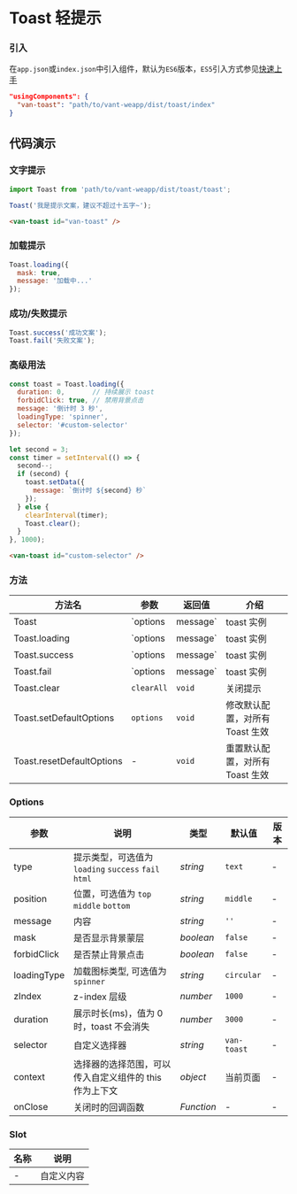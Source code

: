 # Toast 轻提示

### 引入

在`app.json`或`index.json`中引入组件，默认为`ES6`版本，`ES5`引入方式参见[快速上手](#/quickstart)

```json
"usingComponents": {
  "van-toast": "path/to/vant-weapp/dist/toast/index"
}
```

## 代码演示

### 文字提示

```javascript
import Toast from 'path/to/vant-weapp/dist/toast/toast';

Toast('我是提示文案，建议不超过十五字~');
```

```html
<van-toast id="van-toast" />
```

### 加载提示

```javascript
Toast.loading({
  mask: true,
  message: '加载中...'
});
```

### 成功/失败提示

```javascript
Toast.success('成功文案');
Toast.fail('失败文案');
```

### 高级用法

```javascript
const toast = Toast.loading({
  duration: 0,       // 持续展示 toast
  forbidClick: true, // 禁用背景点击
  message: '倒计时 3 秒',
  loadingType: 'spinner',
  selector: '#custom-selector'
});

let second = 3;
const timer = setInterval(() => {
  second--;
  if (second) {
    toast.setData({
      message: `倒计时 ${second} 秒`
    });
  } else {
    clearInterval(timer);
    Toast.clear();
  }
}, 1000);
```

```html
<van-toast id="custom-selector" />
```

### 方法

| 方法名 | 参数 | 返回值 | 介绍 |
|-----------|-----------|-----------|-------------|
| Toast | `options | message` | toast 实例 | 展示提示 |
| Toast.loading | `options | message` | toast 实例 | 展示加载提示 |
| Toast.success | `options | message` | toast 实例 | 展示成功提示 |
| Toast.fail | `options | message` | toast 实例 | 展示失败提示 |
| Toast.clear | `clearAll` | `void` | 关闭提示 |
| Toast.setDefaultOptions | `options` | `void` | 修改默认配置，对所有 Toast 生效 |
| Toast.resetDefaultOptions | - | `void` | 重置默认配置，对所有 Toast 生效 |

### Options

| 参数 | 说明 | 类型 | 默认值 | 版本 |
|-----------|-----------|-----------|-------------|-------------|
| type | 提示类型，可选值为 `loading` `success` `fail` `html` | *string* | `text` | - |
| position | 位置，可选值为 `top` `middle` `bottom` | *string* | `middle` | - |
| message | 内容 | *string* | `''` | - | - |
| mask | 是否显示背景蒙层 | *boolean* | `false` | - |
| forbidClick | 是否禁止背景点击 | *boolean* | `false` | - |
| loadingType | 加载图标类型, 可选值为 `spinner` | *string* | `circular` | - |
| zIndex | z-index 层级 | *number* | `1000` | - |
| duration | 展示时长(ms)，值为 0 时，toast 不会消失 | *number* | `3000` | - |
| selector | 自定义选择器 | *string* | `van-toast` | - |
| context | 选择器的选择范围，可以传入自定义组件的 this 作为上下文 | *object* | 当前页面 | - |
| onClose | 关闭时的回调函数 | *Function* | - | - |

### Slot

| 名称 | 说明 |
|-----------|-----------|
| - | 自定义内容 |
